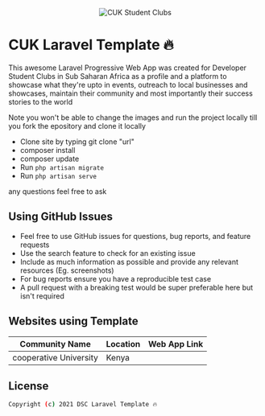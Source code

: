 <p align="center">
<img alt="CUK Student Clubs" src="">
</p>

# CUK Laravel Template 🔥

This awesome Laravel Progressive Web App was created for Developer Student Clubs in Sub Saharan Africa as a profile and a platform to showcase what they're upto in events, outreach to local businesses and showcases, maintain their community and most importantly their success stories to the world


Note you won't be able to change the images and run the project locally till you fork the epository and clone it locally

- Clone site by typing git clone "url"
- composer install
- composer update
- Run ``php artisan migrate `` 
- Run ``php artisan serve `` 

any questions feel free to ask

## Using GitHub Issues

- Feel free to use GitHub issues for questions, bug reports, and feature requests
- Use the search feature to check for an existing issue
- Include as much information as possible and provide any relevant resources (Eg. screenshots)
- For bug reports ensure you have a reproducible test case
- A pull request with a breaking test would be super preferable here but isn't required

## Websites using Template

| Community Name | Location | Web App Link |
| --- | --- | --- |
| cooperative University | Kenya | 

## License

```bash
Copyright (c) 2021 DSC Laravel Template 🔥
